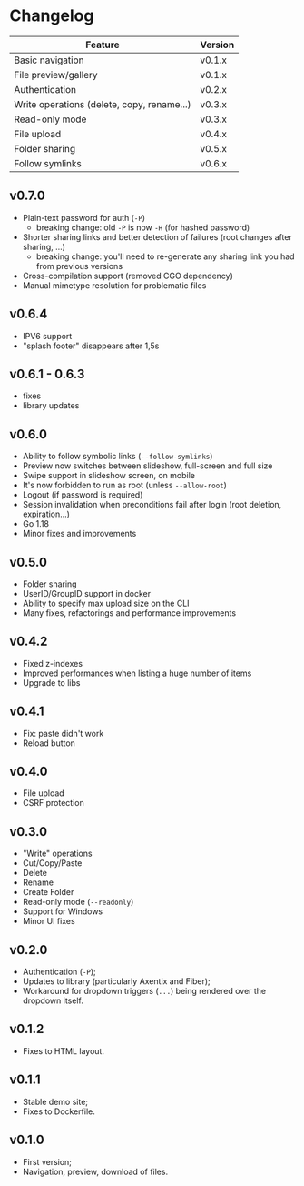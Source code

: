 # Changelog

| Feature                                    | Version |
|--------------------------------------------|---------|
| Basic navigation                           | v0.1.x  |
| File preview/gallery                       | v0.1.x  |
| Authentication                             | v0.2.x  |
| Write operations (delete, copy, rename...) | v0.3.x  |
| Read-only mode                             | v0.3.x  |
| File upload                                | v0.4.x  |
| Folder sharing                             | v0.5.x  |
| Follow symlinks                            | v0.6.x  |

## v0.7.0

- Plain-text password for auth (`-P`)
  - breaking change: old `-P` is now `-H` (for hashed password)
- Shorter sharing links and better detection of failures (root changes after sharing, ...)
  - breaking change: you'll need to re-generate any sharing link you had from previous versions
- Cross-compilation support (removed CGO dependency)
- Manual mimetype resolution for problematic files

## v0.6.4

- IPV6 support
- "splash footer" disappears after 1,5s

## v0.6.1 - 0.6.3

- fixes
- library updates

## v0.6.0

- Ability to follow symbolic links (`--follow-symlinks`)
- Preview now switches between slideshow, full-screen and full size
- Swipe support in slideshow screen, on mobile
- It's now forbidden to run as root (unless `--allow-root`)
- Logout (if password is required)
- Session invalidation when preconditions fail after login (root deletion, expiration...)
- Go 1.18
- Minor fixes and improvements

## v0.5.0

- Folder sharing
- UserID/GroupID support in docker
- Ability to specify max upload size on the CLI
- Many fixes, refactorings and performance improvements

## v0.4.2

- Fixed z-indexes
- Improved performances when listing a huge number of items
- Upgrade to libs

## v0.4.1

- Fix: paste didn't work
- Reload button

## v0.4.0

- File upload
- CSRF protection

## v0.3.0

- "Write" operations
 - Cut/Copy/Paste
 - Delete
 - Rename
 - Create Folder
- Read-only mode (`--readonly`)
- Support for Windows
- Minor UI fixes

## v0.2.0

- Authentication (`-P`);
- Updates to library (particularly Axentix and Fiber);
- Workaround for dropdown triggers (`...`) being rendered over the dropdown
  itself.

## v0.1.2

- Fixes to HTML layout.

## v0.1.1

- Stable demo site;
- Fixes to Dockerfile.

## v0.1.0

- First version;
- Navigation, preview, download of files.

